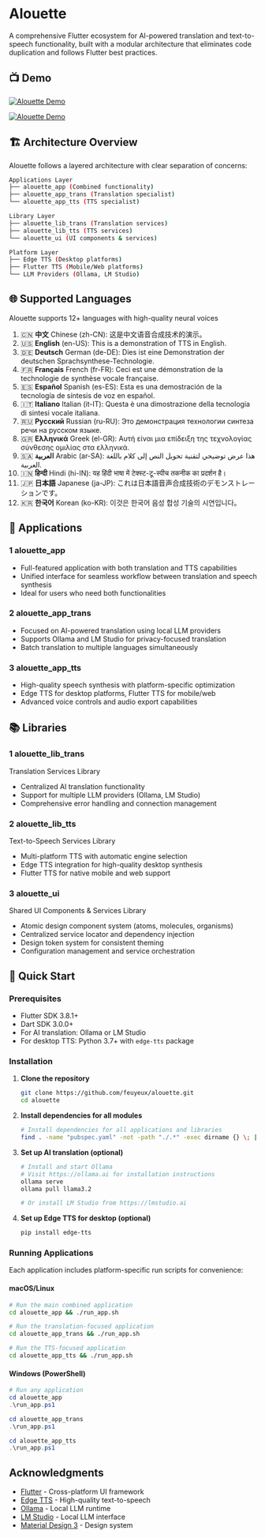 # Alouette

A comprehensive Flutter ecosystem for AI-powered translation and text-to-speech functionality, built with a modular architecture that eliminates code duplication and follows Flutter best practices.

## 📺 Demo

[![Alouette Demo](https://img.youtube.com/vi/fW_EiLVNg2c/0.jpg)](https://www.youtube.com/watch?v=fW_EiLVNg2c)

[![Alouette Demo](https://img.youtube.com/vi/i1oZ-tyjZh0/0.jpg)](https://www.youtube.com/watch?v=i1oZ-tyjZh0)


## 🏗️ Architecture Overview

Alouette follows a layered architecture with clear separation of concerns:

```sh
Applications Layer
├── alouette_app (Combined functionality)
├── alouette_app_trans (Translation specialist)
└── alouette_app_tts (TTS specialist)

Library Layer
├── alouette_lib_trans (Translation services)
├── alouette_lib_tts (TTS services)
└── alouette_ui (UI components & services)

Platform Layer
├── Edge TTS (Desktop platforms)
├── Flutter TTS (Mobile/Web platforms)
└── LLM Providers (Ollama, LM Studio)
```

## 🌐 Supported Languages

Alouette supports 12+ languages with high-quality neural voices

1. 🇨🇳 **中文** Chinese (zh-CN): 这是中文语音合成技术的演示。
2. 🇺🇸 **English** (en-US): This is a demonstration of TTS in English.
3. 🇩🇪 **Deutsch** German (de-DE): Dies ist eine Demonstration der deutschen Sprachsynthese-Technologie.
4. 🇫🇷 **Français** French (fr-FR): Ceci est une démonstration de la technologie de synthèse vocale française.
5. 🇪🇸 **Español** Spanish (es-ES): Esta es una demostración de la tecnología de síntesis de voz en español.
6. 🇮🇹 **Italiano** Italian (it-IT): Questa è una dimostrazione della tecnologia di sintesi vocale italiana.
7. 🇷🇺 **Русский** Russian (ru-RU): Это демонстрация технологии синтеза речи на русском языке.
8. 🇬🇷 **Ελληνικά** Greek (el-GR): Αυτή είναι μια επίδειξη της τεχνολογίας σύνθεσης ομιλίας στα ελληνικά.
9. 🇸🇦 **العربية** Arabic (ar-SA): هذا عرض توضيحي لتقنية تحويل النص إلى كلام باللغة العربية.
10. 🇮🇳 **हिन्दी** Hindi (hi-IN): यह हिंदी भाषा में टेक्स्ट-टू-स्पीच तकनीक का प्रदर्शन है।
11. 🇯🇵 **日本語** Japanese (ja-JP): これは日本語音声合成技術のデモンストレーションです。
12. 🇰🇷 **한국어** Korean (ko-KR): 이것은 한국어 음성 합성 기술의 시연입니다。

## 📱 Applications

### 1 alouette_app

- Full-featured application with both translation and TTS capabilities
- Unified interface for seamless workflow between translation and speech synthesis
- Ideal for users who need both functionalities

### 2 alouette_app_trans

- Focused on AI-powered translation using local LLM providers
- Supports Ollama and LM Studio for privacy-focused translation
- Batch translation to multiple languages simultaneously

### 3 alouette_app_tts

- High-quality speech synthesis with platform-specific optimization
- Edge TTS for desktop platforms, Flutter TTS for mobile/web
- Advanced voice controls and audio export capabilities

## 📚 Libraries

### 1 alouette_lib_trans

Translation Services Library

- Centralized AI translation functionality
- Support for multiple LLM providers (Ollama, LM Studio)
- Comprehensive error handling and connection management

### 2 alouette_lib_tts

Text-to-Speech Services Library

- Multi-platform TTS with automatic engine selection
- Edge TTS integration for high-quality desktop synthesis
- Flutter TTS for native mobile and web support

### 3 alouette_ui

Shared UI Components & Services Library

- Atomic design component system (atoms, molecules, organisms)
- Centralized service locator and dependency injection
- Design token system for consistent theming
- Configuration management and service orchestration

## 🚀 Quick Start

### Prerequisites

- Flutter SDK 3.8.1+
- Dart SDK 3.0.0+
- For AI translation: Ollama or LM Studio
- For desktop TTS: Python 3.7+ with `edge-tts` package

### Installation

1. **Clone the repository**

   ```sh
   git clone https://github.com/feuyeux/alouette.git
   cd alouette
   ```

2. **Install dependencies for all modules**

   ```sh
   # Install dependencies for all applications and libraries
   find . -name "pubspec.yaml" -not -path "./.*" -exec dirname {} \; | xargs -I {} sh -c 'cd "{}" && flutter pub get'
   ```

3. **Set up AI translation (optional)**

   ```sh
   # Install and start Ollama
   # Visit https://ollama.ai for installation instructions
   ollama serve
   ollama pull llama3.2

   # Or install LM Studio from https://lmstudio.ai
   ```

4. **Set up Edge TTS for desktop (optional)**

   ```sh
   pip install edge-tts
   ```

### Running Applications

Each application includes platform-specific run scripts for convenience:

#### **macOS/Linux**

```bash
# Run the main combined application
cd alouette_app && ./run_app.sh

# Run the translation-focused application
cd alouette_app_trans && ./run_app.sh

# Run the TTS-focused application
cd alouette_app_tts && ./run_app.sh
```

#### **Windows (PowerShell)**

```powershell
# Run any application
cd alouette_app
.\run_app.ps1

cd alouette_app_trans
.\run_app.ps1

cd alouette_app_tts
.\run_app.ps1
```

## Acknowledgments

- [Flutter](https://flutter.dev) - Cross-platform UI framework
- [Edge TTS](https://github.com/rany2/edge-tts) - High-quality text-to-speech
- [Ollama](https://ollama.ai) - Local LLM runtime
- [LM Studio](https://lmstudio.ai) - Local LLM interface
- [Material Design 3](https://m3.material.io/) - Design system
